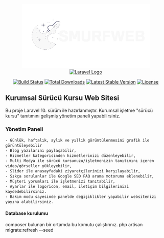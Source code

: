 <p align="center">
<a href="https://gorkembayraktar.com" target="_blank">
<img src="/public/logo_dark.png" width="400" alt="Laravel Logo">
</a>
<a href="https://laravel.com" target="_blank"><img src="https://raw.githubusercontent.com/laravel/art/master/logo-lockup/5%20SVG/2%20CMYK/1%20Full%20Color/laravel-logolockup-cmyk-red.svg" width="400" alt="Laravel Logo"></a>
</p>


<p align="center">
<a href="https://github.com/laravel/framework/actions"><img src="https://github.com/laravel/framework/workflows/tests/badge.svg" alt="Build Status"></a>
<a href="https://packagist.org/packages/laravel/framework"><img src="https://img.shields.io/packagist/dt/laravel/framework" alt="Total Downloads"></a>
<a href="https://packagist.org/packages/laravel/framework"><img src="https://img.shields.io/packagist/v/laravel/framework" alt="Latest Stable Version"></a>
<a href="https://packagist.org/packages/laravel/framework"><img src="https://img.shields.io/packagist/l/laravel/framework" alt="License"></a>
</p>

## Kurumsal Sürücü Kursu Web Sitesi
Bu proje Laravel 10. sürüm ile hazırlanmıştır. Kurumsal işletme "sürücü kursu" tanıtımını gelişmiş yönetim paneli yapabilirsiniz.

### Yönetim Paneli
    - Günlük, haftalık, aylık ve yıllık görüntülenmesini grafik ile görüntüleyebilir
    - Blog yazılarını paylaşabilir,
    - Hizmetler kategorisinden hizmetlerinizi düzenleyebilir,
    - Multi Medya ile sürücü kursunuzu/işletmenizin tanıtımını içeren video/görseller yükleyebilir,
    - Slider ile anasayfadaki ziyaretçilerinizi karşılayabilir,
    - Sıkça sorulanlar ile Google SEO FAQ arama motoruna eklenebilir,
    - Müşteri yorumları ile işletmenizi tanıtabilir,
    - Ayarlar ile logo/icon, email, iletişim bilgilerinizi kaydedebilirsiniz.
    - Bakım modu sayesinde panelde değişiklikler yapabilir websitenizi yayına alabilirsiniz.


#### Database kurulumu
composer bulunan bir ortamda bu komutu çalıştırınız.
php artisan migrate:refresh --seed


